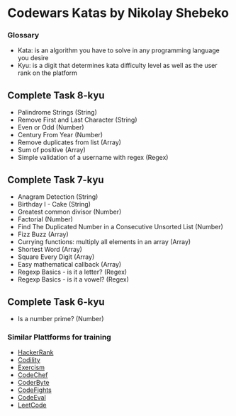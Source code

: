 <h1>Codewars Katas by Nikolay Shebeko</h1>

### Glossary

- Kata: is an algorithm you have to solve in any programming language you desire
- Kyu: is a digit that determines kata difficulty level as well as the user rank on the platform

## Complete Task 8-kyu

- Palindrome Strings (String)
- Remove First and Last Character (String)
- Even or Odd (Number)
- Century From Year (Number)
- Remove duplicates from list (Array)
- Sum of positive (Array)
- Simple validation of a username with regex (Regex)

## Complete Task 7-kyu

- Anagram Detection (String)
- Birthday I - Cake (String)
- Greatest common divisor (Number)
- Factorial (Number)
- Find The Duplicated Number in a Consecutive Unsorted List (Number)
- Fizz Buzz (Array)
- Currying functions: multiply all elements in an array (Array)
- Shortest Word (Array)
- Square Every Digit (Array)
- Easy mathematical callback (Array)
- Regexp Basics - is it a letter? (Regex)
- Regexp Basics - is it a vowel? (Regex)

## Complete Task 6-kyu

- Is a number prime? (Number)

### Similar Plattforms for training

- [HackerRank](https://www.hackerrank.com)
- [Codility](https://codility.com)
- [Exercism](http://exercism.io)
- [CodeChef](https://www.codechef.com)
- [CoderByte](https://coderbyte.com)
- [CodeFights](https://codefights.com)
- [CodeEval](https://www.codeeval.com)
- [LeetCode](https://leetcode.com)